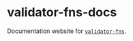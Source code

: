# validator-fns-docs

Documentation website for [`validator-fns`](https://www.npmjs.com/package/validator-fns).
